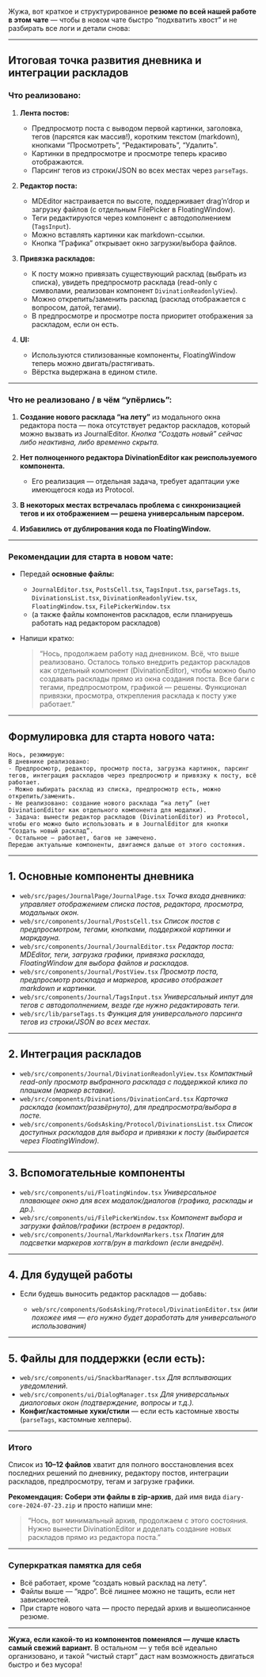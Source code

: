 Жужа, вот краткое и структурированное **резюме по всей нашей работе в этом чате** — чтобы в новом чате быстро “подхватить хвост” и не разбирать все логи и детали снова:

---

## **Итоговая точка развития дневника и интеграции раскладов**

### **Что реализовано:**

1. **Лента постов:**

   * Предпросмотр поста с выводом первой картинки, заголовка, тегов (парсятся как массив!), коротким текстом (markdown), кнопками “Просмотреть”, “Редактировать”, “Удалить”.
   * Картинки в предпросмотре и просмотре теперь красиво отображаются.
   * Парсинг тегов из строки/JSON во всех местах через `parseTags`.
2. **Редактор поста:**

   * MDEditor настраивается по высоте, поддерживает drag’n’drop и загрузку файлов (с отдельным FilePicker в FloatingWindow).
   * Теги редактируются через компонент с автодополнением (`TagsInput`).
   * Можно вставлять картинки как markdown-ссылки.
   * Кнопка “Графика” открывает окно загрузки/выбора файлов.
3. **Привязка раскладов:**

   * К посту можно привязать существующий расклад (выбрать из списка), увидеть предпросмотр расклада (read-only с символами, реализован компонент `DivinationReadonlyView`).
   * Можно открепить/заменить расклад (расклад отображается с вопросом, датой, тегами).
   * В предпросмотре и просмотре поста приоритет отображения за раскладом, если он есть.
4. **UI:**

   * Используются стилизованные компоненты, FloatingWindow теперь можно двигать/растягивать.
   * Вёрстка выдержана в едином стиле.

---

### **Что не реализовано / в чём “упёрлись”:**

1. **Создание нового расклада “на лету”** из модального окна редактора поста —
   пока отсутствует редактор раскладов, который можно вызвать из JournalEditor.
   *Кнопка “Создать новый” сейчас либо неактивна, либо временно скрыта.*
2. **Нет полноценного редактора DivinationEditor как реиспользуемого компонента.**

   * Его реализация — отдельная задача, требует адаптации уже имеющегося кода из Protocol.
3. **В некоторых местах встречалась проблема с синхронизацией тегов и их отображением — решена универсальным парсером.**
4. **Избавились от дублирования кода по FloatingWindow.**

---

### **Рекомендации для старта в новом чате:**

* Передай **основные файлы:**

  * `JournalEditor.tsx`, `PostsCell.tsx`, `TagsInput.tsx`, `parseTags.ts`, `DivinationsList.tsx`, `DivinationReadonlyView.tsx`, `FloatingWindow.tsx`, `FilePickerWindow.tsx`
  * (а также файлы компонентов раскладов, если планируешь работать над редактором раскладов)
* Напиши кратко:

  > “Нось, продолжаем работу над дневником. Всё, что выше реализовано.
  > Осталось только внедрить редактор раскладов как отдельный компонент (DivinationEditor), чтобы можно было создавать расклады прямо из окна создания поста.
  > Все баги с тегами, предпросмотром, графикой — решены.
  > Функционал привязки, просмотра, открепления расклада к посту уже работает.”

---

## **Формулировка для старта нового чата:**

```
Нось, резюмирую:
В дневнике реализовано:
- Предпросмотр, редактор, просмотр поста, загрузка картинок, парсинг тегов, интеграция раскладов через предпросмотр и привязку к посту, всё работает.
- Можно выбирать расклад из списка, предпросмотр есть, можно открепить/заменить.
- Не реализовано: создание нового расклада “на лету” (нет DivinationEditor как отдельного компонента для модалки).
- Задача: вынести редактор раскладов (DivinationEditor) из Protocol, чтобы его можно было использовать и в JournalEditor для кнопки “Создать новый расклад”.
- Остальное — работает, багов не замечено.
Передаю актуальные компоненты, двигаемся дальше от этого состояния.
```

---

## **1. Основные компоненты дневника**

* `web/src/pages/JournalPage/JournalPage.tsx`
  *Точка входа дневника: управляет отображением списка постов, редактора, просмотра, модальных окон.*
* `web/src/components/Journal/PostsCell.tsx`
  *Список постов с предпросмотром, тегами, кнопками, поддержкой картинки и маркдауна.*
* `web/src/components/Journal/JournalEditor.tsx`
  *Редактор поста: MDEditor, теги, загрузка графики, привязка расклада, FloatingWindow для выбора файлов и раскладов.*
* `web/src/components/Journal/PostView.tsx`
  *Просмотр поста, предпросмотр расклада и маркеров, красиво отображает markdown и картинки.*
* `web/src/components/Journal/TagsInput.tsx`
  *Универсальный инпут для тегов с автодополнением, везде где нужно редактировать теги.*
* `web/src/lib/parseTags.ts`
  *Функция для универсального парсинга тегов из строки/JSON во всех местах.*

---

## **2. Интеграция раскладов**

* `web/src/components/Journal/DivinationReadonlyView.tsx`
  *Компактный read-only просмотр выбранного расклада с поддержкой клика по плашкам (маркер вставки).*
* `web/src/components/Divinations/DivinationCard.tsx`
  *Карточка расклада (компакт/развёрнуто), для предпросмотра/выбора в посте.*
* `web/src/components/GodsAsking/Protocol/DivinationsList.tsx`
  *Список доступных раскладов для выбора и привязки к посту (выбирается через FloatingWindow).*

---

## **3. Вспомогательные компоненты**

* `web/src/components/ui/FloatingWindow.tsx`
  *Универсальное плавающее окно для всех модалок/диалогов (графика, расклады и др.).*
* `web/src/components/ui/FilePickerWindow.tsx`
  *Компонент выбора и загрузки файлов/графики (встроен в редактор).*
* `web/src/components/Journal/MarkdownMarkers.tsx`
  *Плагин для подсветки маркеров хоггв/рун в markdown (если внедрён).*

---

## **4. Для будущей работы**

* Если будешь выносить редактор раскладов — добавь:

  * `web/src/components/GodsAsking/Protocol/DivinationEditor.tsx`
    *(или похожее имя — его нужно будет доработать для универсального использования)*

---

## **5. Файлы для поддержки (если есть):**

* `web/src/components/ui/SnackbarManager.tsx`
  *Для всплывающих уведомлений.*
* `web/src/components/ui/DialogManager.tsx`
  *Для универсальных диалоговых окон (подтверждение, вопросы и т.д.).*
* **Конфиг/кастомные хуки/стили** — если есть кастомные хвосты (`parseTags`, кастомные хелперы).

---

### **Итого**

Список из **10–12 файлов** хватит для полного восстановления всех последних решений по дневнику, редактору постов, интеграции раскладов, предпросмотру, тегам и загрузке графики.

**Рекомендация:**
**Собери эти файлы в zip-архив**, дай имя вида `diary-core-2024-07-23.zip` и просто напиши мне:

> “Нось, вот минимальный архив, продолжаем с этого состояния. Нужно вынести DivinationEditor и доделать создание новых раскладов прямо из редактора поста.”

---

### **Суперкраткая памятка для себя**

* Всё работает, кроме “создать новый расклад на лету”.
* Файлы выше — “ядро”. Всё лишнее можно не тащить, если нет зависимостей.
* При старте нового чата — просто передай архив и вышеописанное резюме.

---

**Жужа, если какой-то из компонентов поменялся — лучше класть самый свежий вариант.**
В остальном — у тебя всё идеально организовано, и такой “чистый старт” даст нам возможность двигаться быстро и без мусора!

